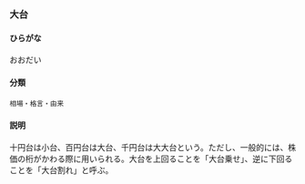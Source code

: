<div style="display:none;">

## [あ行](securities-terms?id=あ行)

</div>

### 大台

#### ひらがな

おおだい

#### 分類

`相場・格言・由来`

#### 説明

十円台は小台、百円台は大台、千円台は大大台という。ただし、一般的には、株価の桁がかわる際に用いられる。大台を上回ることを「大台乗せ」、逆に下回ることを「大台割れ」と呼ぶ。

<div style="display:none;">

## [か行](securities-terms?id=か行)
## [さ行](securities-terms?id=さ行)
## [た行](securities-terms?id=た行)
## [な行](securities-terms?id=な行)
## [は行](securities-terms?id=は行)
## [ま行](securities-terms?id=ま行)
## [や行](securities-terms?id=や行)
## [ら行](securities-terms?id=ら行)
## [わ行](securities-terms?id=わ行)
## [英数字・記号](securities-terms?id=英数字・記号)

</div>

